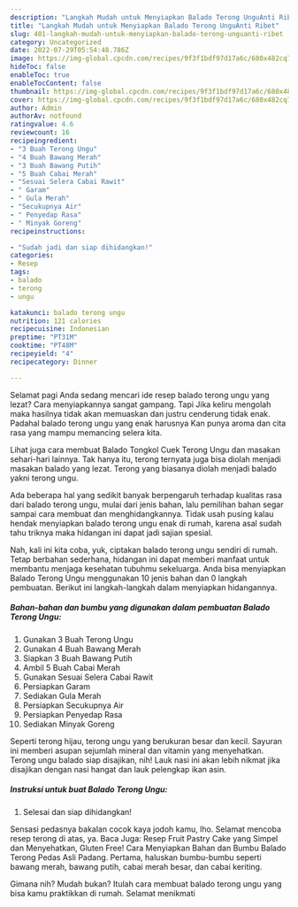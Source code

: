 ```yaml
---
description: "Langkah Mudah untuk Menyiapkan Balado Terong UnguAnti Ribet"
title: "Langkah Mudah untuk Menyiapkan Balado Terong UnguAnti Ribet"
slug: 401-langkah-mudah-untuk-menyiapkan-balado-terong-unguanti-ribet
category: Uncategorized
date: 2022-07-29T05:54:48.786Z
image: https://img-global.cpcdn.com/recipes/9f3f1bdf97d17a6c/680x482cq70/balado-terong-ungu-foto-resep-utama.jpg
hideToc: false
enableToc: true
enableTocContent: false
thumbnail: https://img-global.cpcdn.com/recipes/9f3f1bdf97d17a6c/680x482cq70/balado-terong-ungu-foto-resep-utama.jpg
cover: https://img-global.cpcdn.com/recipes/9f3f1bdf97d17a6c/680x482cq70/balado-terong-ungu-foto-resep-utama.jpg
author: Admin
authorAv: notfound
ratingvalue: 4.6
reviewcount: 16
recipeingredient:
- "3 Buah Terong Ungu"
- "4 Buah Bawang Merah"
- "3 Buah Bawang Putih"
- "5 Buah Cabai Merah"
- "Sesuai Selera Cabai Rawit"
- " Garam"
- " Gula Merah"
- "Secukupnya Air"
- " Penyedap Rasa"
- " Minyak Goreng"
recipeinstructions:

- "Sudah jadi dan siap dihidangkan!"
categories:
- Resep
tags:
- balado
- terong
- ungu

katakunci: balado terong ungu 
nutrition: 121 calories
recipecuisine: Indonesian
preptime: "PT31M"
cooktime: "PT48M"
recipeyield: "4"
recipecategory: Dinner

---
```



Selamat pagi Anda sedang mencari ide resep balado terong ungu yang lezat? Cara menyiapkannya sangat gampang. Tapi Jika keliru mengolah maka hasilnya tidak akan memuaskan dan justru cenderung tidak enak. Padahal balado terong ungu yang enak harusnya Kan punya aroma dan cita rasa yang mampu memancing selera kita.


Lihat juga cara membuat Balado Tongkol Cuek Terong Ungu dan masakan sehari-hari lainnya. Tak hanya itu, terong ternyata juga bisa diolah menjadi masakan balado yang lezat. Terong yang biasanya diolah menjadi balado yakni terong ungu.

Ada beberapa hal yang sedikit banyak berpengaruh terhadap kualitas rasa dari balado terong ungu, mulai dari jenis bahan, lalu pemilihan bahan segar sampai cara membuat dan menghidangkannya. Tidak usah pusing kalau hendak menyiapkan balado terong ungu enak di rumah, karena asal sudah tahu triknya maka hidangan ini dapat jadi sajian spesial.


Nah, kali ini kita coba, yuk, ciptakan balado terong ungu sendiri di rumah. Tetap berbahan sederhana, hidangan ini dapat memberi manfaat untuk membantu menjaga kesehatan tubuhmu sekeluarga. Anda bisa menyiapkan Balado Terong Ungu menggunakan 10 jenis bahan dan 0 langkah pembuatan. Berikut ini langkah-langkah dalam menyiapkan hidangannya.

<!--inarticleads1-->

##### Bahan-bahan dan bumbu yang digunakan dalam pembuatan Balado Terong Ungu:

1. Gunakan 3 Buah Terong Ungu
1. Gunakan 4 Buah Bawang Merah
1. Siapkan 3 Buah Bawang Putih
1. Ambil 5 Buah Cabai Merah
1. Gunakan Sesuai Selera Cabai Rawit
1. Persiapkan  Garam
1. Sediakan  Gula Merah
1. Persiapkan Secukupnya Air
1. Persiapkan  Penyedap Rasa
1. Sediakan  Minyak Goreng


Seperti terong hijau, terong ungu yang berukuran besar dan kecil. Sayuran ini memberi asupan sejumlah mineral dan vitamin yang menyehatkan. Terong ungu balado siap disajikan, nih! Lauk nasi ini akan lebih nikmat jika disajikan dengan nasi hangat dan lauk pelengkap ikan asin. 

<!--inarticleads2-->

##### Instruksi untuk buat Balado Terong Ungu:


1. Selesai dan siap dihidangkan!

Sensasi pedasnya bakalan cocok kaya jodoh kamu, lho. Selamat mencoba resep terong di atas, ya. Baca Juga: Resep Fruit Pastry Cake yang Simpel dan Menyehatkan, Gluten Free! Cara Menyiapkan Bahan dan Bumbu Balado Terong Pedas Asli Padang. Pertama, haluskan bumbu-bumbu seperti bawang merah, bawang putih, cabai merah besar, dan cabai keriting. 

Gimana nih? Mudah bukan? Itulah cara membuat balado terong ungu yang bisa kamu praktikkan di rumah. Selamat menikmati
